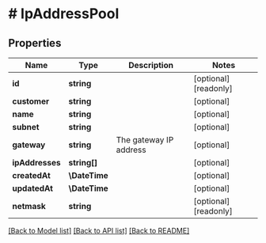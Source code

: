 # # IpAddressPool

## Properties

Name | Type | Description | Notes
------------ | ------------- | ------------- | -------------
**id** | **string** |  | [optional] [readonly]
**customer** | **string** |  | [optional]
**name** | **string** |  | [optional]
**subnet** | **string** |  | [optional]
**gateway** | **string** | The gateway IP address | [optional]
**ipAddresses** | **string[]** |  | [optional]
**createdAt** | **\DateTime** |  | [optional]
**updatedAt** | **\DateTime** |  | [optional]
**netmask** | **string** |  | [optional] [readonly]

[[Back to Model list]](../../README.md#models) [[Back to API list]](../../README.md#endpoints) [[Back to README]](../../README.md)
